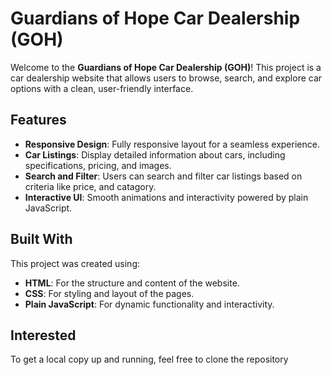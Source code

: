 # Guardians of Hope Car Dealership (GOH)

Welcome to the **Guardians of Hope Car Dealership (GOH)**! This project is a car dealership website that allows users to browse, search, and explore car options with a clean, user-friendly interface.

## Features

- **Responsive Design**: Fully responsive layout for a seamless experience.
- **Car Listings**: Display detailed information about cars, including specifications, pricing, and images.
- **Search and Filter**: Users can search and filter car listings based on criteria like price, and catagory.
- **Interactive UI**: Smooth animations and interactivity powered by plain JavaScript.

## Built With

This project was created using:

- **HTML**: For the structure and content of the website.
- **CSS**: For styling and layout of the pages.
- **Plain JavaScript**: For dynamic functionality and interactivity.

## Interested

To get a local copy up and running,
feel free to clone the repository